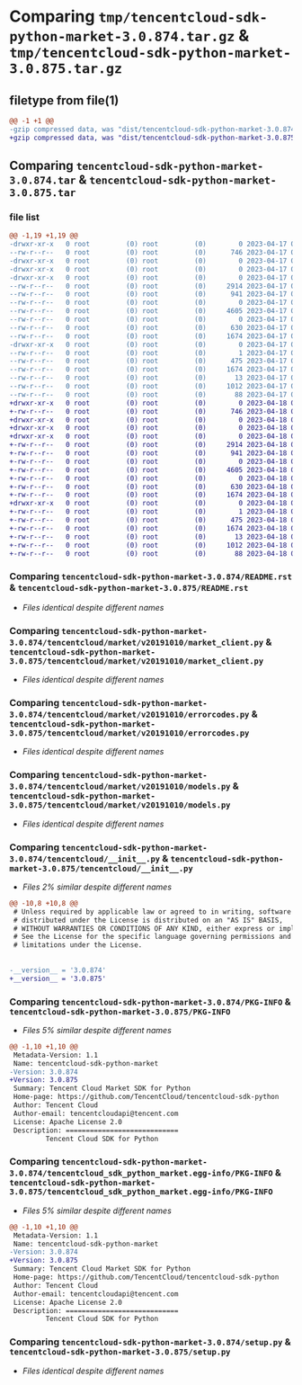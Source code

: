 # Comparing `tmp/tencentcloud-sdk-python-market-3.0.874.tar.gz` & `tmp/tencentcloud-sdk-python-market-3.0.875.tar.gz`

## filetype from file(1)

```diff
@@ -1 +1 @@
-gzip compressed data, was "dist/tencentcloud-sdk-python-market-3.0.874.tar", last modified: Mon Apr 17 00:34:11 2023, max compression
+gzip compressed data, was "dist/tencentcloud-sdk-python-market-3.0.875.tar", last modified: Tue Apr 18 00:45:51 2023, max compression
```

## Comparing `tencentcloud-sdk-python-market-3.0.874.tar` & `tencentcloud-sdk-python-market-3.0.875.tar`

### file list

```diff
@@ -1,19 +1,19 @@
-drwxr-xr-x   0 root         (0) root         (0)        0 2023-04-17 00:34:11.000000 tencentcloud-sdk-python-market-3.0.874/
--rw-r--r--   0 root         (0) root         (0)      746 2023-04-17 00:34:11.000000 tencentcloud-sdk-python-market-3.0.874/README.rst
-drwxr-xr-x   0 root         (0) root         (0)        0 2023-04-17 00:34:11.000000 tencentcloud-sdk-python-market-3.0.874/tencentcloud/
-drwxr-xr-x   0 root         (0) root         (0)        0 2023-04-17 00:34:11.000000 tencentcloud-sdk-python-market-3.0.874/tencentcloud/market/
-drwxr-xr-x   0 root         (0) root         (0)        0 2023-04-17 00:34:11.000000 tencentcloud-sdk-python-market-3.0.874/tencentcloud/market/v20191010/
--rw-r--r--   0 root         (0) root         (0)     2914 2023-04-17 00:34:11.000000 tencentcloud-sdk-python-market-3.0.874/tencentcloud/market/v20191010/market_client.py
--rw-r--r--   0 root         (0) root         (0)      941 2023-04-17 00:34:11.000000 tencentcloud-sdk-python-market-3.0.874/tencentcloud/market/v20191010/errorcodes.py
--rw-r--r--   0 root         (0) root         (0)        0 2023-04-17 00:34:11.000000 tencentcloud-sdk-python-market-3.0.874/tencentcloud/market/v20191010/__init__.py
--rw-r--r--   0 root         (0) root         (0)     4605 2023-04-17 00:34:11.000000 tencentcloud-sdk-python-market-3.0.874/tencentcloud/market/v20191010/models.py
--rw-r--r--   0 root         (0) root         (0)        0 2023-04-17 00:34:11.000000 tencentcloud-sdk-python-market-3.0.874/tencentcloud/market/__init__.py
--rw-r--r--   0 root         (0) root         (0)      630 2023-04-17 00:34:11.000000 tencentcloud-sdk-python-market-3.0.874/tencentcloud/__init__.py
--rw-r--r--   0 root         (0) root         (0)     1674 2023-04-17 00:34:11.000000 tencentcloud-sdk-python-market-3.0.874/PKG-INFO
-drwxr-xr-x   0 root         (0) root         (0)        0 2023-04-17 00:34:11.000000 tencentcloud-sdk-python-market-3.0.874/tencentcloud_sdk_python_market.egg-info/
--rw-r--r--   0 root         (0) root         (0)        1 2023-04-17 00:34:11.000000 tencentcloud-sdk-python-market-3.0.874/tencentcloud_sdk_python_market.egg-info/dependency_links.txt
--rw-r--r--   0 root         (0) root         (0)      475 2023-04-17 00:34:11.000000 tencentcloud-sdk-python-market-3.0.874/tencentcloud_sdk_python_market.egg-info/SOURCES.txt
--rw-r--r--   0 root         (0) root         (0)     1674 2023-04-17 00:34:11.000000 tencentcloud-sdk-python-market-3.0.874/tencentcloud_sdk_python_market.egg-info/PKG-INFO
--rw-r--r--   0 root         (0) root         (0)       13 2023-04-17 00:34:11.000000 tencentcloud-sdk-python-market-3.0.874/tencentcloud_sdk_python_market.egg-info/top_level.txt
--rw-r--r--   0 root         (0) root         (0)     1012 2023-04-17 00:34:11.000000 tencentcloud-sdk-python-market-3.0.874/setup.py
--rw-r--r--   0 root         (0) root         (0)       88 2023-04-17 00:34:11.000000 tencentcloud-sdk-python-market-3.0.874/setup.cfg
+drwxr-xr-x   0 root         (0) root         (0)        0 2023-04-18 00:45:51.000000 tencentcloud-sdk-python-market-3.0.875/
+-rw-r--r--   0 root         (0) root         (0)      746 2023-04-18 00:45:51.000000 tencentcloud-sdk-python-market-3.0.875/README.rst
+drwxr-xr-x   0 root         (0) root         (0)        0 2023-04-18 00:45:51.000000 tencentcloud-sdk-python-market-3.0.875/tencentcloud/
+drwxr-xr-x   0 root         (0) root         (0)        0 2023-04-18 00:45:51.000000 tencentcloud-sdk-python-market-3.0.875/tencentcloud/market/
+drwxr-xr-x   0 root         (0) root         (0)        0 2023-04-18 00:45:51.000000 tencentcloud-sdk-python-market-3.0.875/tencentcloud/market/v20191010/
+-rw-r--r--   0 root         (0) root         (0)     2914 2023-04-18 00:45:51.000000 tencentcloud-sdk-python-market-3.0.875/tencentcloud/market/v20191010/market_client.py
+-rw-r--r--   0 root         (0) root         (0)      941 2023-04-18 00:45:51.000000 tencentcloud-sdk-python-market-3.0.875/tencentcloud/market/v20191010/errorcodes.py
+-rw-r--r--   0 root         (0) root         (0)        0 2023-04-18 00:45:51.000000 tencentcloud-sdk-python-market-3.0.875/tencentcloud/market/v20191010/__init__.py
+-rw-r--r--   0 root         (0) root         (0)     4605 2023-04-18 00:45:51.000000 tencentcloud-sdk-python-market-3.0.875/tencentcloud/market/v20191010/models.py
+-rw-r--r--   0 root         (0) root         (0)        0 2023-04-18 00:45:51.000000 tencentcloud-sdk-python-market-3.0.875/tencentcloud/market/__init__.py
+-rw-r--r--   0 root         (0) root         (0)      630 2023-04-18 00:45:51.000000 tencentcloud-sdk-python-market-3.0.875/tencentcloud/__init__.py
+-rw-r--r--   0 root         (0) root         (0)     1674 2023-04-18 00:45:51.000000 tencentcloud-sdk-python-market-3.0.875/PKG-INFO
+drwxr-xr-x   0 root         (0) root         (0)        0 2023-04-18 00:45:51.000000 tencentcloud-sdk-python-market-3.0.875/tencentcloud_sdk_python_market.egg-info/
+-rw-r--r--   0 root         (0) root         (0)        1 2023-04-18 00:45:51.000000 tencentcloud-sdk-python-market-3.0.875/tencentcloud_sdk_python_market.egg-info/dependency_links.txt
+-rw-r--r--   0 root         (0) root         (0)      475 2023-04-18 00:45:51.000000 tencentcloud-sdk-python-market-3.0.875/tencentcloud_sdk_python_market.egg-info/SOURCES.txt
+-rw-r--r--   0 root         (0) root         (0)     1674 2023-04-18 00:45:51.000000 tencentcloud-sdk-python-market-3.0.875/tencentcloud_sdk_python_market.egg-info/PKG-INFO
+-rw-r--r--   0 root         (0) root         (0)       13 2023-04-18 00:45:51.000000 tencentcloud-sdk-python-market-3.0.875/tencentcloud_sdk_python_market.egg-info/top_level.txt
+-rw-r--r--   0 root         (0) root         (0)     1012 2023-04-18 00:45:51.000000 tencentcloud-sdk-python-market-3.0.875/setup.py
+-rw-r--r--   0 root         (0) root         (0)       88 2023-04-18 00:45:51.000000 tencentcloud-sdk-python-market-3.0.875/setup.cfg
```

### Comparing `tencentcloud-sdk-python-market-3.0.874/README.rst` & `tencentcloud-sdk-python-market-3.0.875/README.rst`

 * *Files identical despite different names*

### Comparing `tencentcloud-sdk-python-market-3.0.874/tencentcloud/market/v20191010/market_client.py` & `tencentcloud-sdk-python-market-3.0.875/tencentcloud/market/v20191010/market_client.py`

 * *Files identical despite different names*

### Comparing `tencentcloud-sdk-python-market-3.0.874/tencentcloud/market/v20191010/errorcodes.py` & `tencentcloud-sdk-python-market-3.0.875/tencentcloud/market/v20191010/errorcodes.py`

 * *Files identical despite different names*

### Comparing `tencentcloud-sdk-python-market-3.0.874/tencentcloud/market/v20191010/models.py` & `tencentcloud-sdk-python-market-3.0.875/tencentcloud/market/v20191010/models.py`

 * *Files identical despite different names*

### Comparing `tencentcloud-sdk-python-market-3.0.874/tencentcloud/__init__.py` & `tencentcloud-sdk-python-market-3.0.875/tencentcloud/__init__.py`

 * *Files 2% similar despite different names*

```diff
@@ -10,8 +10,8 @@
 # Unless required by applicable law or agreed to in writing, software
 # distributed under the License is distributed on an "AS IS" BASIS,
 # WITHOUT WARRANTIES OR CONDITIONS OF ANY KIND, either express or implied.
 # See the License for the specific language governing permissions and
 # limitations under the License.
 
 
-__version__ = '3.0.874'
+__version__ = '3.0.875'
```

### Comparing `tencentcloud-sdk-python-market-3.0.874/PKG-INFO` & `tencentcloud-sdk-python-market-3.0.875/PKG-INFO`

 * *Files 5% similar despite different names*

```diff
@@ -1,10 +1,10 @@
 Metadata-Version: 1.1
 Name: tencentcloud-sdk-python-market
-Version: 3.0.874
+Version: 3.0.875
 Summary: Tencent Cloud Market SDK for Python
 Home-page: https://github.com/TencentCloud/tencentcloud-sdk-python
 Author: Tencent Cloud
 Author-email: tencentcloudapi@tencent.com
 License: Apache License 2.0
 Description: ============================
         Tencent Cloud SDK for Python
```

### Comparing `tencentcloud-sdk-python-market-3.0.874/tencentcloud_sdk_python_market.egg-info/PKG-INFO` & `tencentcloud-sdk-python-market-3.0.875/tencentcloud_sdk_python_market.egg-info/PKG-INFO`

 * *Files 5% similar despite different names*

```diff
@@ -1,10 +1,10 @@
 Metadata-Version: 1.1
 Name: tencentcloud-sdk-python-market
-Version: 3.0.874
+Version: 3.0.875
 Summary: Tencent Cloud Market SDK for Python
 Home-page: https://github.com/TencentCloud/tencentcloud-sdk-python
 Author: Tencent Cloud
 Author-email: tencentcloudapi@tencent.com
 License: Apache License 2.0
 Description: ============================
         Tencent Cloud SDK for Python
```

### Comparing `tencentcloud-sdk-python-market-3.0.874/setup.py` & `tencentcloud-sdk-python-market-3.0.875/setup.py`

 * *Files identical despite different names*

